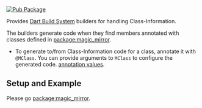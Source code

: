[![Pub Package](https://img.shields.io/pub/v/magic_mirror_generator.svg)](https://pub.dev/packages/magic_mirror_generator)

Provides [Dart Build System](https://github.com/dart-lang/build) builders for handling Class-Information.

The builders generate code when they find members annotated with classes defined
in [package:magic_mirror](https://pub.dev/packages/magic_mirror).

- To generate to/from Class-Information code for a class, annotate it with
  `@MClass`. You can provide arguments to `MClass` to configure the generated code.
  [annotation values](https://pub.dev/packages/magic_mirror).

## Setup and Example

Please go [package:magic_mirror](https://pub.dev/packages/magic_mirror).
